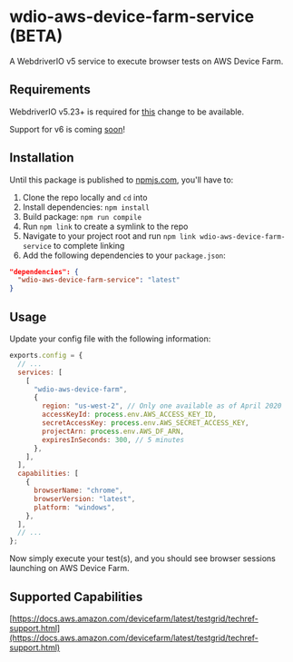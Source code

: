 # wdio-aws-device-farm-service (BETA)

A WebdriverIO v5 service to execute browser tests on AWS Device Farm.

## Requirements

WebdriverIO v5.23+ is required for [this](https://github.com/webdriverio/webdriverio/pull/5145) change to be available.

Support for v6 is coming [soon](https://github.com/kapoorlakshya/wdio-aws-device-farm-service/issues/1)!

## Installation

Until this package is published to [npmjs.com](https://www.npmjs.com/), you'll have to:

1. Clone the repo locally and `cd` into
2. Install dependencies: `npm install`
3. Build package: `npm run compile`
4. Run `npm link` to create a symlink to the repo
5. Navigate to your project root and run `npm link wdio-aws-device-farm-service` to complete linking
6. Add the following dependencies to your `package.json`:

```json
"dependencies": {
  "wdio-aws-device-farm-service": "latest"
}
```

## Usage

Update your config file with the following information:

```js
exports.config = {
  // ...
  services: [
    [
      "wdio-aws-device-farm",
      {
        region: "us-west-2", // Only one available as of April 2020
        accessKeyId: process.env.AWS_ACCESS_KEY_ID,
        secretAccessKey: process.env.AWS_SECRET_ACCESS_KEY,
        projectArn: process.env.AWS_DF_ARN,
        expiresInSeconds: 300, // 5 minutes
      },
    ],
  ],
  capabilities: [
    {
      browserName: "chrome",
      browserVersion: "latest",
      platform: "windows",
    },
  ],
  // ...
};
```

Now simply execute your test(s), and you should see browser sessions launching on AWS Device Farm.

## Supported Capabilities

[https://docs.aws.amazon.com/devicefarm/latest/testgrid/techref-support.html](https://docs.aws.amazon.com/devicefarm/latest/testgrid/techref-support.html)
